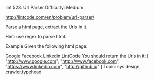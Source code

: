 lint 523. Url Parser
Difficulty: Medium

http://lintcode.com/en/problem/url-parser/

Parse a html page, extract the Urls in it.

Hint: use regex to parse html.

Example
Given the following html page:

Google Facebook
Linkedin LintCode
You should return the Urls in it:
[ "http://www.google.com", "http://www.facebook.com", "https://www.linkedin.com", "http://github.io" ]
Topic: sys design, crawler,typehead

